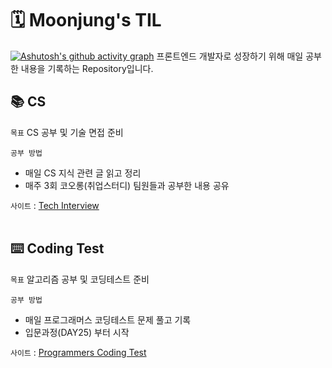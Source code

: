 # 🗓 Moonjung's TIL
[![Ashutosh's github activity graph](https://activity-graph.herokuapp.com/graph?username=gamangee&theme=nord)](https://github.com/gamangee/github-readme-activity-graph)
프론트엔드 개발자로 성장하기 위해 매일 공부한 내용을 기록하는 Repository입니다.

## 📚 CS 
`목표`
CS 공부 및 기술 면접 준비

`공부 방법`
- 매일 CS 지식 관련 글 읽고 정리
- 매주 3회 코오롱(취업스터디) 팀원들과 공부한 내용 공유

`사이트` : [Tech Interview](https://gyoogle.dev/blog/guide/%EB%A9%B4%EC%A0%91%20%EC%A4%80%EB%B9%84.html)
<br><br>
## ⌨️ Coding Test
`목표`
알고리즘 공부 및 코딩테스트 준비

`공부 방법`
- 매일 프로그래머스 코딩테스트 문제 풀고 기록
- 입문과정(DAY25) 부터 시작

`사이트` : [Programmers Coding Test](https://school.programmers.co.kr/learn/challenges/beginner?order=acceptance_desc)


